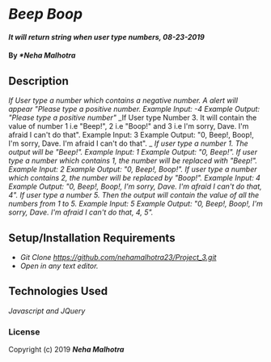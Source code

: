 # _Beep Boop_

#### _It will return string when user type numbers, 08-23-2019_

#### By _**Neha Malhotra*_

## Description
_If User type a number which contains a negative number. A alert will appear "Please type a positive number.
Example Input: -4
Example Output: "Please type a positive number"_
_If User type Number 3. It will contain the value of number 1 i.e "Beep!", 2 i.e "Boop!" and 3 i.e I'm sorry, Dave. I'm afraid I can't do that".
Example Input: 3
Example Output: "0, Beep!, Boop!, I'm sorry, Dave. I'm afraid I can't do that". _
_If user type a number 1. The output will be "Beep!".
Example Input: 1
Example Output: "0, Beep!"._
_If user type a number which contains 1, the number will be replaced with "Beep!".
Example Input: 2
Example Output: "0, Beep!, Boop!"._
_If user type a number which contains 2, the number will be replaced by "Boop!".
Example Input: 4
Example Output: "0, Beep!, Boop!, I'm sorry, Dave. I'm afraid I can't do that, 4"._
_If user type a number 5. Then the output will contain the value of all the numbers from 1 to 5.
Example Input: 5
Example Output: "0, Beep!, Boop!, I'm sorry, Dave. I'm afraid I can't do that, 4, 5"._
## Setup/Installation Requirements

* _Git Clone https://github.com/nehamalhotra23/Project_3.git_
* _Open in any text editor._

## Technologies Used

_Javascript and JQuery_

### License

Copyright (c) 2019 **_Neha Malhotra_**
